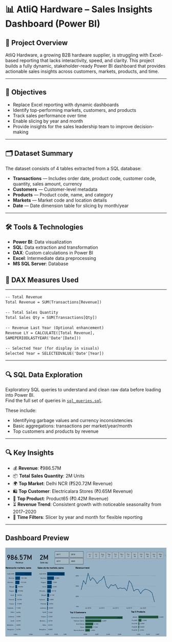 # 📊 AtliQ Hardware – Sales Insights Dashboard (Power BI)

## 🧠 Project Overview

AtliQ Hardware, a growing B2B hardware supplier, is struggling with Excel-based reporting that lacks interactivity, speed, and clarity. This project builds a fully dynamic, stakeholder-ready Power BI dashboard that provides actionable sales insights across customers, markets, products, and time.

---

## 🎯 Objectives

- Replace Excel reporting with dynamic dashboards
- Identify top-performing markets, customers, and products
- Track sales performance over time
- Enable slicing by year and month
- Provide insights for the sales leadership team to improve decision-making

---

## 🗂️ Dataset Summary

The dataset consists of 4 tables extracted from a SQL database:

- **Transactions** — Includes order date, product code, customer code, quantity, sales amount, currency
- **Customers** — Customer-level metadata
- **Products** — Product code, name, and category
- **Markets** — Market code and location details
- **Date** — Date dimension table for slicing by month/year

---
## 🛠 Tools & Technologies

- **Power BI**: Data visualization
- **SQL**: Data extraction and transformation
- **DAX**: Custom calculations in Power BI
- **Excel**: Intermediate data preprocessing
- **MS SQL Server**: Database
## 🔢 DAX Measures Used

---

```DAX
-- Total Revenue
Total Revenue = SUM(Transactions[Revenue])

-- Total Sales Quantity
Total Sales Qty = SUM(Transactions[Qty])

-- Revenue Last Year (Optional enhancement)
Revenue LY = CALCULATE([Total Revenue], SAMEPERIODLASTYEAR('Date'[Date]))

-- Selected Year (for display in visuals)
Selected Year = SELECTEDVALUE('Date'[Year])
```
---
## 🔍 SQL Data Exploration 

Exploratory SQL queries to understand and clean raw data before loading into Power BI.  
Find the full set of queries in [`sql_queries.sql`](sql_queries.sql).

These include:
- Identifying garbage values and currency inconsistencies
- Basic aggregations: transactions per market/year/month
- Top customers and products by revenue

---

## 🔍 Key Insights

- 💰 **Revenue**: ₹986.57M
- 📦 **Total Sales Quantity**: 2M Units
- 🌍 **Top Market**: Delhi NCR (₹520.72M Revenue)
- 🛍 **Top Customer**: Electricalara Stores (₹0.65M Revenue)
- 🧃 **Top Product**: Product65 (₹0.42M Revenue)
- ⏳ **Revenue Trend**: Consistent growth with noticeable seasonality from 2017–2020
- 📅 **Time Filters**: Slicer by year and month for flexible reporting

---
## Dashboard Preview

![Dashboard Screenshot](dashboard_img.png)

